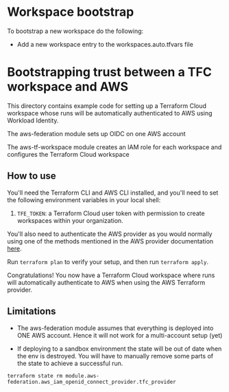 # Workspace bootstrap

To bootstrap a new workspace do the following:

- Add a new workspace entry to the workspaces.auto.tfvars file

# Bootstrapping trust between a TFC workspace and AWS

This directory contains example code for setting up a Terraform Cloud workspace whose runs will be automatically authenticated to AWS using Workload Identity.

The aws-federation module sets up OIDC on one AWS account

The aws-tf-workspace module creates an IAM role for each workspace and
configures the Terraform Cloud workspace

## How to use

You'll need the Terraform CLI and AWS CLI installed, and you'll need to set the following environment variables in your local shell:

1. `TFE_TOKEN`: a Terraform Cloud user token with permission to create workspaces within your organization.

You'll also need to authenticate the AWS provider as you would normally using one of the methods mentioned in the AWS provider documentation [here](https://registry.terraform.io/providers/hashicorp/aws/latest/docs#authentication-and-configuration).

Run `terraform plan` to verify your setup, and then run `terraform apply`.

Congratulations! You now have a Terraform Cloud workspace where runs will automatically authenticate to AWS when using the AWS Terraform provider.

## Limitations

* The aws-federation module assumes that everything is deployed into ONE AWS account. Hence
it will not work for a multi-account setup (yet)

* If deploying to a sandbox environment the state will be out of date
when the env is destroyed. You will have to manually remove some parts of
the state to achieve a successful run.

`terraform state rm module.aws-federation.aws_iam_openid_connect_provider.tfc_provider`